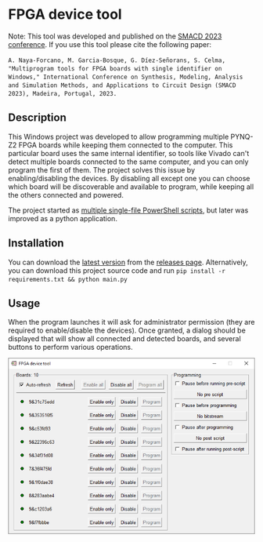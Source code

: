 # FPGA device tool

Note: This tool was developed and published on the [SMACD 2023 conference](https://smacd-conference.org/). If you use this tool please cite the following paper:

`
A. Naya-Forcano, M. Garcia-Bosque, G. Díez-Señorans, S. Celma, "Multiprogram tools for FPGA boards with single identifier on Windows," International Conference on Synthesis, Modeling, Analysis and Simulation Methods, and Applications to Circuit Design (SMACD 2023), Madeira, Portugal, 2023.
`

## Description

This Windows project was developed to allow programming multiple PYNQ-Z2 FPGA boards while keeping them connected to the computer.
This particular board uses the same internal identifier, so tools like Vivado can't detect multiple boards connected to the same computer, and you can only program the first of them.
The project solves this issue by enabling/disabling the devices. By disabling all except one you can choose which board will be discoverable and available to program, while keeping all the others connected and powered.

The project started as [multiple single-file PowerShell scripts](https://gist.github.com/abeln94/153391e545934ed8cde2e796dd9bf7b5), but later was improved as a python application.

## Installation

You can download the [latest version](https://github.com/abeln94/fpga-device-tool/releases/latest) from the [releases page](https://github.com/abeln94/fpga-device-tool/releases).
Alternatively, you can download this project source code and run `pip install -r requirements.txt && python main.py`

## Usage

When the program launches it will ask for administrator permission (they are required to enable/disable the devices). Once granted, a dialog should be displayed that will show all connected and detected boards, and several buttons to perform various operations.

![screenshot](docs/screenshot.png)
